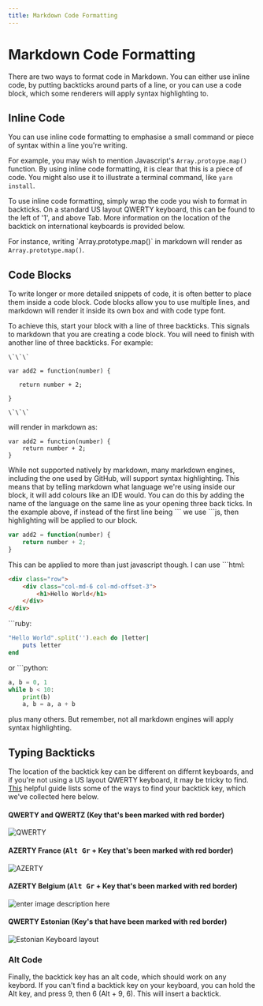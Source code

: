```yaml
---
title: Markdown Code Formatting
---
```

# Markdown Code Formatting

There are two ways to format code in Markdown. You can either use inline code, by putting backticks around parts of a line, or you can use a code block, which some renderers will apply syntax highlighting to.

## Inline Code
You can use inline code formatting to emphasise a small command or piece of syntax within a line you're writing.

For example, you may wish to mention Javascript's `Array.protoype.map()` function. By using inline code formatting, it is clear that this is a piece of code. You might also use it to illustrate a terminal command, like `yarn install`.

To use inline code formatting, simply wrap the code you wish to format in backticks. On a standard US layout QWERTY keyboard, this can be found to the left of '1', and above Tab. More information on the location of the backtick on international keyboards is provided below.

For instance, writing \`Array.prototype.map()\` in markdown will render as `Array.prototype.map()`.

## Code Blocks
To write longer or more detailed snippets of code, it is often better to place them inside a code block. Code blocks allow you to use multiple lines, and markdown will render it inside its own box and with code type font.

To achieve this, start your block with a line of three backticks. This signals to markdown that you are creating a code block. You will need to finish with another line of three backticks. For example:
```
\`\`\`

var add2 = function(number) {

   return number + 2;

}

\`\`\`
```
will render in markdown as:

```text
var add2 = function(number) {
	return number + 2;
}
```

While not supported natively by markdown, many markdown engines, including the one used by GitHub, will support syntax highlighting. This means that by telling markdown what language we're using inside our block, it will add colours like an IDE would. You can do this by adding the name of the language on the same line as your opening three back ticks. In the example above, if instead of the first line being \`\`\` we use \`\`\`js, then highlighting will be applied to our block.

```js
var add2 = function(number) {
	return number + 2;
}
```

This can be applied to more than just javascript though. I can use \`\`\`html:

```html
<div class="row">
	<div class="col-md-6 col-md-offset-3">
		<h1>Hello World</h1>
	</div>
</div>
```

\`\`\`ruby:
```ruby
"Hello World".split('').each do |letter|
	puts letter
end
```

or \`\`\`python:
```python
a, b = 0, 1
while b < 10:
	print(b)
	a, b = a, a + b
```

plus many others. But remember, not all markdown engines will apply syntax highlighting.

## Typing Backticks

The location of the backtick key can be different on differnt keyboards, and if you're not using a US layout QWERTY keyboard, it may be tricky to find. [This](http://superuser.com/a/254077/122424) helpful guide lists some of the ways to find your backtick key, which we've collected here below.

#### QWERTY and QWERTZ (Key that's been marked with red border)

![QWERTY](//discourse-user-assets.s3.amazonaws.com/optimized/2X/a/a7daf1d707e12e207d47f0eb70ba01d97ffd1924_1_690x327.png)

#### AZERTY France (<kbd>Alt Gr</kbd> + Key that's been marked with red border)

![AZERTY](//discourse-user-assets.s3.amazonaws.com/original/2X/8/8f65c339ce4eefd9d79841f3dc54f4c37cab2e77.png)

#### AZERTY Belgium (<kbd>Alt Gr</kbd> + Key that's been marked with red border)

![enter image description here](//discourse-user-assets.s3.amazonaws.com/original/2X/d/de291f0895b0fed992726a62d654f4e1f0e421f3.png)

#### QWERTY Estonian (Key's that have been marked with red border)

![Estonian Keyboard layout](//discourse-user-assets.s3.amazonaws.com/optimized/2X/0/089b26510b1dcc7553625ba162582cf55837b6cd_1_690x230.png)

### Alt Code
Finally, the backtick key has an alt code, which should work on any keybord. If you can't find a backtick key on your keyboard, you can hold the Alt key, and press 9, then 6 (Alt + 9, 6). This will insert a backtick.
